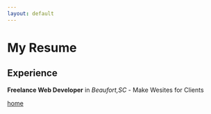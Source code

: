 ```yaml
---
layout: default
---
```


# My Resume

## Experience

**Freelance Web Developer** in _Beaufort,SC_ - Make Wesites for Clients


[home](./)